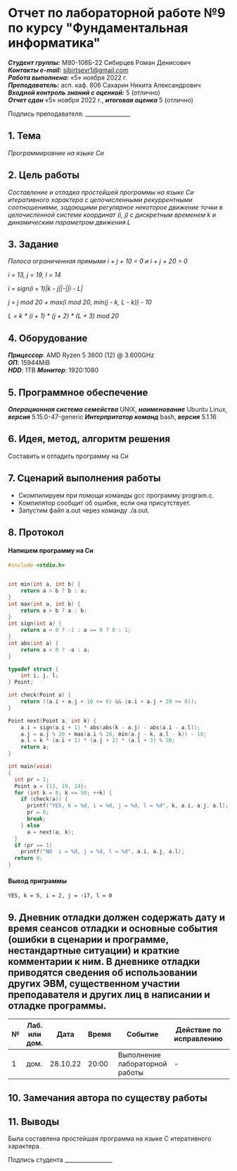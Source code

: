 # Отчет по лабораторной работе №9 по курсу "Фундаментальная информатика"

___Студент группы:___ М80-108Б-22 Сибирцев Роман Денисович \
___Контакты e-mail:___ sibirtsevr1@gmail.com \
___Работа выполнена:___ «5» ноября 2022 г. \
___Преподаватель:___ асп. каф. 806 Сахарин Никита Александрович \
___Входной контроль знаний с оценкой:___ 5 (отлично) \
___Отчет сдан___ «5» ноября 2022 г., ___итоговая оценка___ 5 (отлично)

Подпись преподавателя: ________________ 

## 1. Тема
 _Программировние на языке Си_

## 2. Цель работы
_Составление и отладка простейшей программы на языке Си итеративного характера с целочисленными рекуррентными соотношениями, задающими регулярное некоторое движение точки в целочисленной системе координат (i, j) с дискретным временем k и динамическим параметром движения L_

## 3. Задание
_Полоса ограниченная прямыми i + j + 10 = 0 и i + j + 20 = 0_

_i = 13, j = 19, l = 14_

_i = sign(i + 1)|k - j||-||i - L|_

_j = j mod 20 + max(i mod 20, min(j - k, L - k))  - 10_

_L = k * (i + 1) * (j + 2) * (L + 3) mod 20_

## 4. Оборудование
___Прицессор___: AMD Ryzen 5 3600 (12) @ 3.600GHz \
___ОП___: 15944MiB \
___HDD___: 1TB
___Монитор___: 1920:1080

## 5. Программное обеспечение
___Операционная система семейства___ UNIX, ___наименование___ Ubuntu Linux, ___версия___ 5.15.0-47-generic
___Интерпритатор команд___ bash, ___версия___ 5.1.16

## 6. Идея, метод, алгоритм решения
Составить и отладить программу на Си

## 7. Сценарий выполнения работы
- Скомпилируем при помощи команды gcc программу program.c.
- Компилятор сообщит об ошибке, если она присутствует.
- Запустим файл a.out через команду ./a.out.

## 8. Протокол
#### Напишем программу на Си
```c
#include <stdio.h>


int min(int a, int b) {
    return a > b ? b : a;
}
int max(int a, int b) {
    return a > b ? a : b;
} 
int sign(int a) {
    return a < 0 ? -1 : a == 0 ? 0 : 1;
}
int abs(int a) {
    return a < 0 ? -a : a;
}

typedef struct {
    int i, j, l;
} Point;

int check(Point a) {
    return ((a.i + a.j + 10 <= 0) && (a.i + a.j + 20 >= 0));
}

Point next(Point a, int k) {
    a.i = sign(a.i + 1) * abs(abs(k - a.j) - abs(a.i - a.l));
    a.j = a.j % 20 + max(a.i % 20, min(a.j - k, a.l - k)) - 10;
    a.l = k * (a.i + 1) * (a.j + 2) * (a.l + 3) % 20;
    return a;
}

int main(void)
{
  int pr = 1;
  Point a = {13, 19, 14};
  for (int k = 0; k <= 50; ++k) {
    if (check(a)) {
      printf("YES, k = %d, i = %d, j = %d, l = %d", k, a.i, a.j, a.l);
      pr = 0;
      break;
    } else
      a = next(a, k);
  }
  if (pr == 1)
    printf("NO  i = %d, j = %d, l = %d", a.i, a.j, a.l);
  return 0;
}

```
#### Вывод приграммы
```
YES, k = 5, i = 2, j = -17, l = 0
```

## 9. Дневник отладки должен содержать дату и время сеансов отладки и основные события (ошибки в сценарии и программе, нестандартные ситуации) и краткие комментарии к ним. В дневнике отладки приводятся сведения об использовании других ЭВМ, существенном участии преподавателя и других лиц в написании и отладке программы.

| № |  Лаб. или дом. | Дата | Время | Событие | Действие по исправлению | Примечание |
| ------ | ------ | ------ | ------ | ------ | ------ | ------ |
| 1 | дом. | 28.10.22 | 20:00 | Выполнение лабораторной работы | - | - |

## 10. Замечания автора по существу работы

## 11. Выводы
Была составлена простейшая программа на языке C итеративного характера.

Подпись студента _________________
